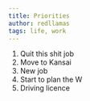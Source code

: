 ```yaml
---
title: Priorities
author: redllamas
tags: life, work
---
```


  1. Quit this shit job
  2. Move to Kansai
  3. New job
  4. Start to plan the W
  5. Driving licence